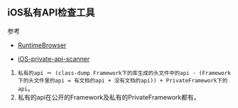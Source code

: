 ## iOS私有API检查工具 ##

参考

 - [RuntimeBrowser](https://github.com/nst/RuntimeBrowser/tree/master/tools/ios_headers_history)

 - [iOS-private-api-scanner](https://github.com/mrmign/iOS-private-api-scanner)

1. `私有的api ＝ (class-dump Framework下的库生成的头文件中的api - (Framework下的头文件里的api = 有文档的api + 没有文档的api)) + PrivateFramework下的api`。
2. 私有的api在公开的Framework及私有的PrivateFramework都有。